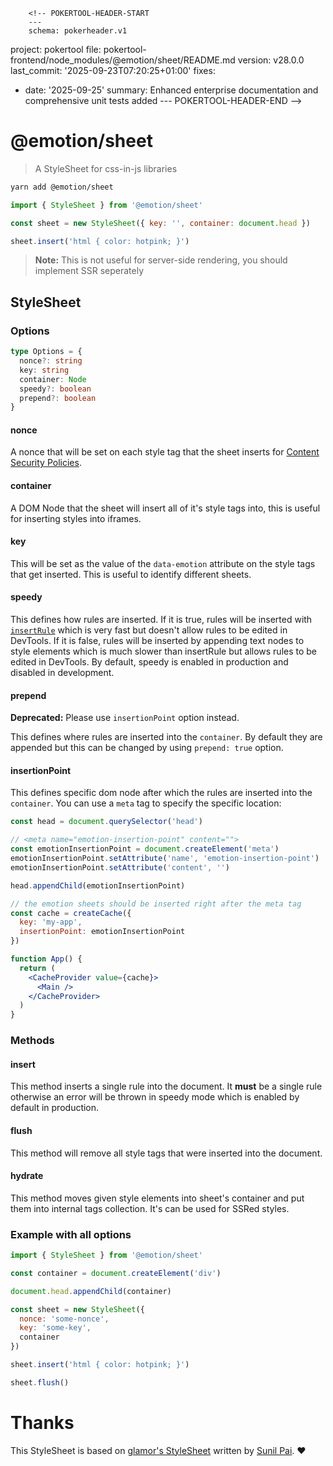         <!-- POKERTOOL-HEADER-START
        ---
        schema: pokerheader.v1
project: pokertool
file: pokertool-frontend/node_modules/@emotion/sheet/README.md
version: v28.0.0
last_commit: '2025-09-23T07:20:25+01:00'
fixes:
- date: '2025-09-25'
  summary: Enhanced enterprise documentation and comprehensive unit tests added
        ---
        POKERTOOL-HEADER-END -->
# @emotion/sheet

> A StyleSheet for css-in-js libraries

```bash
yarn add @emotion/sheet
```

```jsx
import { StyleSheet } from '@emotion/sheet'

const sheet = new StyleSheet({ key: '', container: document.head })

sheet.insert('html { color: hotpink; }')
```

> **Note:**
> This is not useful for server-side rendering, you should implement SSR seperately

## StyleSheet

### Options

```ts
type Options = {
  nonce?: string
  key: string
  container: Node
  speedy?: boolean
  prepend?: boolean
}
```

#### nonce

A nonce that will be set on each style tag that the sheet inserts for [Content Security Policies](https://developer.mozilla.org/en-US/docs/Web/HTTP/CSP).

#### container

A DOM Node that the sheet will insert all of it's style tags into, this is useful for inserting styles into iframes.

#### key

This will be set as the value of the `data-emotion` attribute on the style tags that get inserted. This is useful to identify different sheets.

#### speedy

This defines how rules are inserted. If it is true, rules will be inserted with [`insertRule`](https://developer.mozilla.org/en-US/docs/Web/API/CSSStyleSheet/insertRule) which is very fast but doesn't allow rules to be edited in DevTools. If it is false, rules will be inserted by appending text nodes to style elements which is much slower than insertRule but allows rules to be edited in DevTools. By default, speedy is enabled in production and disabled in development.

#### prepend

**Deprecated:** Please use `insertionPoint` option instead.

This defines where rules are inserted into the `container`. By default they are appended but this can be changed by using `prepend: true` option.

#### insertionPoint

This defines specific dom node after which the rules are inserted into the `container`. You can use a `meta` tag to specify the specific location:

```jsx
const head = document.querySelector('head')

// <meta name="emotion-insertion-point" content="">
const emotionInsertionPoint = document.createElement('meta')
emotionInsertionPoint.setAttribute('name', 'emotion-insertion-point')
emotionInsertionPoint.setAttribute('content', '')

head.appendChild(emotionInsertionPoint)

// the emotion sheets should be inserted right after the meta tag
const cache = createCache({
  key: 'my-app',
  insertionPoint: emotionInsertionPoint
})

function App() {
  return (
    <CacheProvider value={cache}>
      <Main />
    </CacheProvider>
  )
}
```

### Methods

#### insert

This method inserts a single rule into the document. It **must** be a single rule otherwise an error will be thrown in speedy mode which is enabled by default in production.

#### flush

This method will remove all style tags that were inserted into the document.

#### hydrate

This method moves given style elements into sheet's container and put them into internal tags collection. It's can be used for SSRed styles.

### Example with all options

```jsx
import { StyleSheet } from '@emotion/sheet'

const container = document.createElement('div')

document.head.appendChild(container)

const sheet = new StyleSheet({
  nonce: 'some-nonce',
  key: 'some-key',
  container
})

sheet.insert('html { color: hotpink; }')

sheet.flush()
```

# Thanks

This StyleSheet is based on [glamor's StyleSheet](https://github.com/threepointone/glamor) written by [Sunil Pai](https://github.com/threepointone). ❤️
